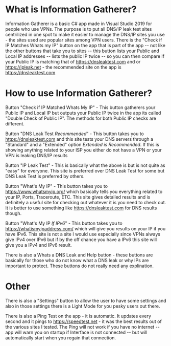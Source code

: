 # What is Information Gatherer?
Information Gatherer is a basic C# app made in Visual Studio 2019 for people who use VPNs. The purpose is to put all DNS/IP leak test sites
centrilized in one spot to make it easier to manage the DNS/IP sites you use - the sites used are popular sites among VPN users. There is 
the "Check if IP Matches Whats my IP" button on the app that is part of the app -- not like the other buttons that take you to sites -- this
button lists your Public and Local IP addresses -- lists the public IP twice -- so you can then compare if your Public IP is matching
that of https://dnsleaktest.com and or https://ipleak.net - the recommended site on the app is https://dnsleaktest.com

# How to use Information Gatherer?
Button "Check if IP Matched Whats My IP" - This button gatherers your Public IP and Local IP but outputs your Public IP
twice in the app its called "Double Check of Public IP". The methods for both Public IP checks are different.

Button "DNS Leak Test *Recommended*" - This button takes you to https://dnsleaktest.com and this site tests your DNS servers through a 
"Standard" and a "Extended" option *Extended is Recommended*. If this is showing anything related to your ISP you either do not have a VPN
or your VPN is leaking DNS/IP results

Button "IP Leak Test" - This is basically what the above is but is not quite as "easy" for everyone. This site is preferred over DNS Leak 
Test for some but DNS Leak Test is preferred by others.

Button "What's My IP" - This button takes you to https://www.whatsmyip.org/ which basically tells you everything related to your IP, Ports,
Traceroute, ETC. This site gives detailed results and is definitely a useful site for checking out whatever it is you need to check out.
It is better to use something like https://dnsleaktest.com for DNS results though.

Button "What's My IP *If IPv6*" - This button takes you to https://whatismyipaddress.com/ which will give you results on your IP if you have
IPv6. This site is not a site I would use especially since VPNs always give IPv4 over IPv6 but if by the off chance you have a IPv6 this
site will give you a IPv4 and IPv6 result.

There is also a Whats a DNS Leak and Help button - these buttons are basically for those who do not know what a DNS leak or why IPs are
important to protect. These buttons do not really need any explination.

# Other
There is also a "Settings" button to allow the user to have some settings and also in those settings there is a Light Mode for you pesky
users out there.

There is also a Ping Test on the app - it is automatic.
It updates every second and it pings to https://speedtest.net - it was the best results out of the various sites I tested.
The Ping will not work if you have no internet -- app will warn you on startup if Interface is not connected -- but will automatically
start when you regain that connection.
